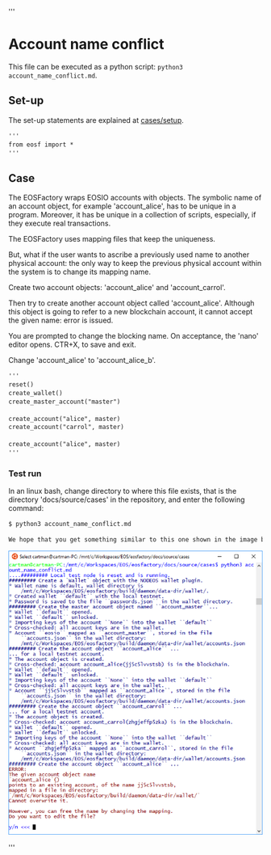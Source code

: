 '''
# Account name conflict

This file can be executed as a python script: 
`python3 account_name_conflict.md`.

## Set-up

The set-up statements are explained at <a href="setup.html">cases/setup</a>.

```md
'''
from eosf import *
'''
```
## Case

The EOSFactory wraps EOSIO accounts with objects. The symbolic name of an 
account object, for example 'account_alice', has to be unique in a program. 
Moreover, it has be unique in a collection of scripts, especially, if they 
execute real transactions.

The EOSFactory uses mapping files that keep the uniqueness.

But, what if the user wants to ascribe a previously used name to another 
physical account: the only way to keep the previous physical account within the 
system is to change its mapping name.

Create two account objects: 'account_alice' and 'account_carrol'.

Then try to create another account object called 'account_alice'. Although
this object is going to refer to a new blockchain account, it cannot accept
the given name: error is issued.

You are prompted to change the blocking name. On acceptance, the 'nano' 
editor opens. CTR+X, to save and exit.

Change 'account_alice' to 'account_alice_b'.

```md
'''
reset() 
create_wallet()
create_master_account("master")

create_account("alice", master)
create_account("carrol", master)

create_account("alice", master)
'''
```

### Test run

In an linux bash, change directory to where this file exists, that is the 
directory 'docs/source/cases' in the repository, and enter the following 
command:

```md
$ python3 account_name_conflict.md
```
```md
We hope that you get something similar to this one shown in the image below.
```

![account_name_conflict](./img/account_name_conflict.png)

'''
